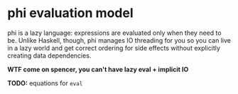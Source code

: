 # phi evaluation model
phi is a lazy language: expressions are evaluated only when they need to be.
Unlike Haskell, though, phi manages IO threading for you so you can live in a
lazy world and get correct ordering for side effects without explicitly creating
data dependencies.

**WTF come on spencer, you can't have lazy eval + implicit IO**

**TODO:** equations for `eval`
